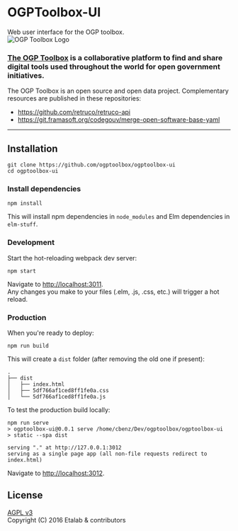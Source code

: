 # OGPToolbox-UI

Web user interface for the OGP toolbox.  
![OGP Toolbox Logo](https://fr.ogpsummit.org/app/uploads/2016/06/Picto-toolbox.png)  

### **[The OGP Toolbox](https://ogptoolbox.org/) is a collaborative platform to find and share digital tools used throughout the world for open government initiatives.**


The OGP Toolbox is an open source and open data project. Complementary resources are published in these repositories:

* https://github.com/retruco/retruco-api
* https://git.framasoft.org/codegouv/merge-open-software-base-yaml

---

## Installation

    git clone https://github.com/ogptoolbox/ogptoolbox-ui
    cd ogptoolbox-ui

### Install dependencies

    npm install

This will install npm dependencies in `node_modules` and Elm dependencies in `elm-stuff`.

### Development

Start the hot-reloading webpack dev server:

    npm start

Navigate to <http://localhost:3011>.  
Any changes you make to your files (.elm, .js, .css, etc.) will trigger
a hot reload.

### Production

When you're ready to deploy:

    npm run build

This will create a `dist` folder (after removing the old one if present):

    .
    ├── dist
    │   ├── index.html
    │   ├── 5df766af1ced8ff1fe0a.css
    │   └── 5df766af1ced8ff1fe0a.js

To test the production build locally:

    npm run serve
    > ogptoolbox-ui@0.0.1 serve /home/cbenz/Dev/ogptoolbox/ogptoolbox-ui
    > static --spa dist

    serving "." at http://127.0.0.1:3012
    serving as a single page app (all non-file requests redirect to index.html)

Navigate to <http://localhost:3012>.

## License

[AGPL v3](https://framagit.org/johanricher/ogptoolbox-ui/blob/master/LICENSE.md)  
Copyright (C) 2016 Etalab & contributors
